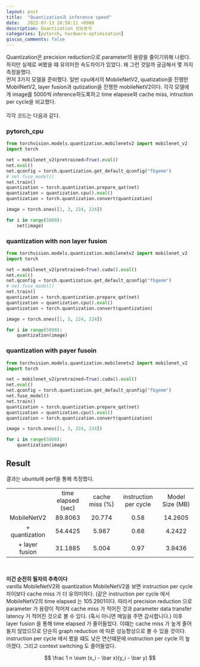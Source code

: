```yaml
---
layout: post
title:  "Quantization과 inference speed"
date:   2022-07-13 18:50:11 +0900
description: Quantization 성능분석
categories: [pytorch, hardware-optimization]
giscus_comments: false
---
```

Quantization은 precision reduction으로 parameter의 용량을 줄이기위해 나왔다.
하지만 실제로 써봤을 떄 유의미한 속도차이가 있었다. 왜 그런 것일까 궁금해서 몇 까지 측정을했다.  
먼저 3가지 모델을 준비했다. 일반 cpu에서의 MobileNetV2, quatization을 진행한 MobilNetV2, layer fusion과 qutization을 진행한 mobileNetV2이다.
각각 모델에게 image를 5000씩 inference하도록하고 time elapese와 cache miss, intruction per cycle을 비교했다.  
<br>
각각 코드는 다음과 같다.

### pytorch_cpu
```python
from torchvision.models.quantization.mobilenetv2 import mobilenet_v2
import torch

net = mobilenet_v2(pretrained=True).eval()
net.eval()
net.qconfig = torch.quantization.get_default_qconfig("fbgemm")
# net.fuse_model()
net.train()
quantization = torch.quantization.prepare_qat(net)
quantization = quantization.cpu().eval()
quantization = torch.quantization.convert(quantization)

image = torch.ones([1, 3, 224, 224])

for i in range(5000):
    net(image)

```

### quantization with non layer fusion
```python
from torchvision.models.quantization.mobilenetv2 import mobilenet_v2
import torch

net = mobilenet_v2(pretrained=True).cuda().eval()
net.eval()
net.qconfig = torch.quantization.get_default_qconfig("fbgemm")
# net.fuse_model()
net.train()
quantization = torch.quantization.prepare_qat(net)
quantization = quantization.cpu().eval()
quantization = torch.quantization.convert(quantization)

image = torch.ones([1, 3, 224, 224])

for i in range(5000):
    quantization(image)

```

### quantization with payer fusoin
```python
from torchvision.models.quantization.mobilenetv2 import mobilenet_v2
import torch

net = mobilenet_v2(pretrained=True).cuda().eval()
net.eval()
net.qconfig = torch.quantization.get_default_qconfig("fbgemm")
net.fuse_model()
net.train()
quantization = torch.quantization.prepare_qat(net)
quantization = quantization.cpu().eval()
quantization = torch.quantization.convert(quantization)

image = torch.ones([1, 3, 224, 224])

for i in range(5000):
    quantization(image)
```

## Result
결과는 ubuntu에 perf을 통해 측정했다.

<table align="center">
    <tr align="center">
        <td></td>
        <td>time elapsed (sec)</td>
        <td>cache miss (%)</td>
        <td>instruction per cycle</td>
        <td>Model Size (MB)</td>
    </tr>
    <tr align="center">
        <td>MobileNetV2</td>
        <td>89.8063</td>
        <td>20.774</td>
        <td>0.58</td>
        <td>14.2605</td>
    </tr>
    <tr align="center">
        <td>+ quantization</td>
        <td>54.4425</td>
        <td>5.987</td>
        <td>0.68</td>
        <td>4.2422</td>
    </tr>
    <tr align="center">
        <td>+ layer fusion</td>
        <td>31.1885</td>
        <td>5.004</td>
        <td>0.97</td>
        <td>3.9436</td>
    </tr>
</table>
<br>

**이건 순전히 필자의 추측이다**  
vanilla MobileNetV2와 quantization MobileNetV2을 보면 instruction per cycle 차이보다 cache miss 가 더 유의미하다. (같은 instruction per cycle 에서 MobileNetV2의 time elapsed 는 105.2901이다.
따라서 precision reduction 으로 parameter 가 용량이 적어져 cache miss 가 적어진 것과 parameter data transfer latency 거 적어진 것으로 볼 수 있다. (혹시 아니면 메일을 주면 감사합니다.)
이후 layer fusion 을 통해 time elapsed 가 줄어들었다. 이떄는 cache miss 가 높게 줄어들지 않았으므로 단순히 graph reduction 에 따른 성능향상으로 볼 수 있을 것이다.
instruction per cycle 에서 봤을 떄도 낮은 연산떄문에 instruction per cycle 이 높아졌다. 그리고 context switching 도 줄어들었다.

<center>
$$ \frac 1 n \sum (x_i - \bar x)(y_i - \bar y) $$  
</center>